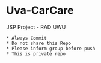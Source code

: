 # Uva-CarCare
JSP Project - RAD UWU 
	
	* Always Commit 
	* Do not share this Repo
	* Please inform group before push 
	* This is private repo